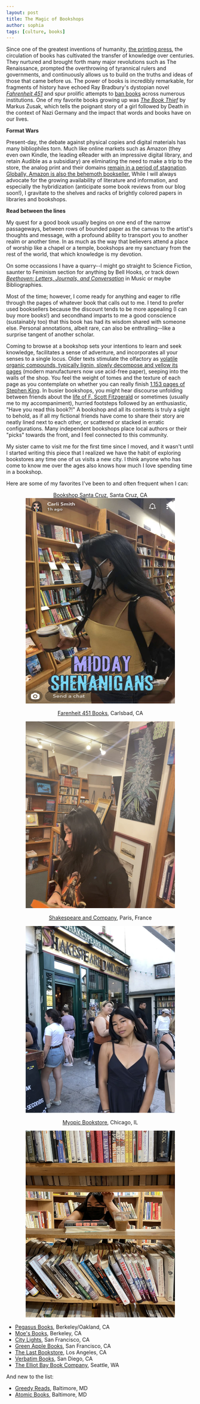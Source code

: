```yaml
---
layout: post
title: The Magic of Bookshops
author: sophia
tags: [culture, books]
---
```


Since one of the greatest inventions of humanity, [the printing press](https://www.history.com/topics/inventions/printing-press), the circulation of books has cultivated the transfer of knowledge over centuries. They nurtured and brought forth many major revolutions such as The Renaissance, prompted the overthrowing of tyrannical rulers and governments, and continuously allows us to build on the truths and ideas of those that came before us. The power of books is incredibly remarkable, for fragments of history have echoed Ray Bradbury's dystopian novel [*Fahrenheit 451*](https://bookshop.org/p/books/fahrenheit-451-ray-bradbury/6766196?ean=9781451673265) and spur prolific attempts to [ban books](https://www.bbc.com/culture/article/20220921-the-dangerous-books-too-powerful-to-read) across numerous institutions. One of my favorite books growing up was [*The Book Thief*](https://bookshop.org/p/books/the-book-thief-markus-zusak/15280021?gclid=Cj0KCQjw8e-gBhD0ARIsAJiDsaUxFN1PR_4Muah_-6DhwvsFLl00A3pbeX-MB7FWwfKLO2s3aLz4S4UaAhANEALw_wcB) by Markus Zusak, which tells the poignant story of a girl followed by Death in the context of Nazi Germany and the impact that words and books have on our lives. 

<b>Format Wars</b>

Present-day, the debate against physical copies and digital materials has many bibliophiles torn. Much like online markets such as Amazon (they even own Kindle, the leading eReader with an impressive digital library, and retain Audible as a subsidiary) are eliminating the need to make a trip to the store, the analog print and their domains [remain in a period of stagnation](https://www.publishersweekly.com/pw/by-topic/industry-news/bookselling/article/91285-print-sales-start-2023-flat-with-2022.html). [Globally, Amazon is also the behemoth bookseller.](https://wordsrated.com/book-sales-statistics/) While I will always advocate for the growing availability of literature and information, and especially the hybridization (anticipate some book reviews from our blog soon!), I gravitate to the shelves and racks of brightly colored papers in libraries and bookshops.

<b>Read between the lines</b>

My quest for a good book usually begins on one end of the narrow passageways, between rows of bounded paper as the canvas to the artist's thoughts and message, with a profound ability to transport you to another realm or another time. In as much as the way that believers attend a place of worship like a chapel or a temple, bookshops are my sanctuary from the rest of the world, that which knowledge is my devotion. 

On some occassions I have a quarry--I might go straight to Science Fiction, saunter to Feminism section for anything by Bell Hooks, or track down [*Beethoven: Letters, Journals, and Conversation*](https://bookshop.org/p/books/beethoven-letters-journals-and-conversations-michael-hamburger/73101?ean=9780837198996) in Music or maybe Bibliographies. 

Most of the time; however, I come ready for anything and eager to rifle through the pages of whatever book that calls out to me. I tend to prefer used booksellers because the discount tends to be more appealing (I can buy more books!) and secondhand imparts to me a good conscience (sustainably too) that this book has had its wisdom shared with someone else. Personal annotations, albeit rare, can also be enthralling--like a surprise tangent of another scholar. 

Coming to browse at a bookshop sets your intentions to learn and seek knowledge, facilitates a sense of adventure, and incorporates all your senses to a single locus. Older texts stimulate the olfactory as [volatile organic compounds, typically lignin, slowly decompose and yellow its pages](https://www.sciencehistory.org/distillations/whats-that-smell-youre-reading) (modern manufacturers now use acid-free paper), seeping into the walls of the shop. You feel the weight of tomes and the texture of each page as you contemplate on whether you can really finish [1,153 pages of Stephen King](https://entertainment.time.com/2009/11/09/stephen-king-on-his-10-longest-novels/slide/the-stand-the-complete-uncut-edition-1990/). In busier bookshops, you might hear discourse unfolding between friends about the [life of F. Scott Fitzgerald](https://www.pbs.org/kteh/amstorytellers/bios.html) or sometimes (usually me to my accompaniment), hurried footsteps followed by an enthusiastic, "Have you read this book?!" A bookshop and all its contents is truly a sight to behold, as if all my fictional friends have come to share their story are neatly lined next to each other, or scattered or stacked in erratic configurations. Many independent bookshops place local authors or their "picks" towards the front, and I feel connected to this community.

My sister came to visit me for the first time since I moved, and it wasn't until I started writing this piece that I realized we have the habit of exploring bookstores any time one of us visits a new city. I think anyone who has come to know me over the ages also knows how much I love spending time in a bookshop.

Here are some of my favorites I've been to and often frequent when I can:
<center>
  <a href="https://www.bookshopsantacruz.com">Bookshop Santa Cruz</a>, Santa Cruz, CA
  
  <img src='/images/IMG_0118.PNG' height=550 width=400>

  <a href="https://www.farenheit451books.com">Farenheit 451 Books</a>, Carlsbad, CA
  
  <img src='/images/IMG_4330.jpg' height=500 width=400>

  <a href="https://www.shakespeareandcompany.com">Shakespeare and Company</a>, Paris, France
  
  <img src='/images/IMG_7720.jpg' height=500 width=400>
  
  <a href="https://www.myopicbookstore.com">Myopic Bookstore</a>, Chicago, IL
  
  <img src='/images/IMG_8595.jpg' height=500 width=400>
</center>
  
* [Pegasus Books](https://www.pegasusbookstore.com), Berkeley/Oakland, CA
* [Moe's Books](https://www.moesbooks.com), Berkeley, CA
* [City Lights](https://citylights.com), San Francisco, CA
* [Green Apple Books](https://www.greenapplebooks.com), San Francisco, CA
* [The Last Bookstore](https://www.lastbookstorela.com), Los Angeles, CA
* [Verbatim Books](https://verbatimbooks.com), San Diego, CA
* [The Elliot Bay Book Company](http://www.elliottbaybook.com), Seattle, WA

And new to the list:
* [Greedy Reads](https://www.greedyreads.com), Baltimore, MD
* [Atomic Books](https://atomicbooks.com), Baltimore, MD
